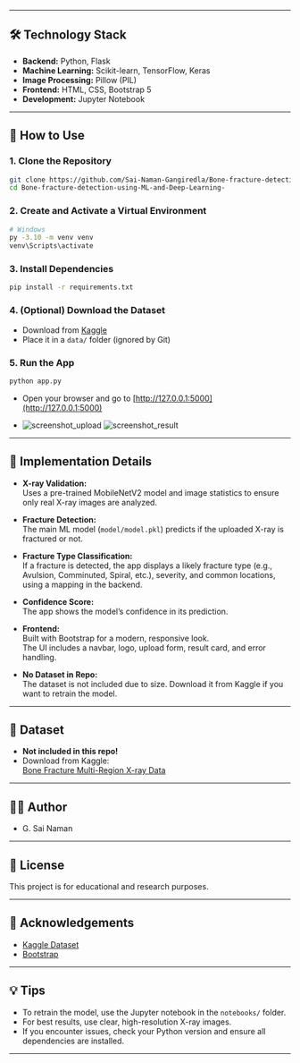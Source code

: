 
---

## 🛠️ Technology Stack

- **Backend:** Python, Flask
- **Machine Learning:** Scikit-learn, TensorFlow, Keras
- **Image Processing:** Pillow (PIL)
- **Frontend:** HTML, CSS, Bootstrap 5
- **Development:** Jupyter Notebook

---

## 🚀 How to Use

### 1. Clone the Repository

```bash
git clone https://github.com/Sai-Naman-Gangiredla/Bone-fracture-detection-using-ML-and-Deep-Learning-.git
cd Bone-fracture-detection-using-ML-and-Deep-Learning-
```

### 2. Create and Activate a Virtual Environment

```bash
# Windows
py -3.10 -m venv venv
venv\Scripts\activate
```

### 3. Install Dependencies

```bash
pip install -r requirements.txt
```

### 4. (Optional) Download the Dataset

- Download from [Kaggle](https://www.kaggle.com/datasets/bmadushanirodrigo/fracture-multi-region-x-ray-data)
- Place it in a `data/` folder (ignored by Git)

### 5. Run the App

```bash
python app.py
```
- Open your browser and go to [http://127.0.0.1:5000](http://127.0.0.1:5000)

- ![screenshot_upload](https://github.com/user-attachments/assets/2d325ea5-c1f9-48a4-9c1a-e447254518db)
![screenshot_result](https://github.com/user-attachments/assets/c1f63231-c071-4713-ac86-b9c4cb752a0f)

---

## 🧠 Implementation Details

- **X-ray Validation:**  
  Uses a pre-trained MobileNetV2 model and image statistics to ensure only real X-ray images are analyzed.

- **Fracture Detection:**  
  The main ML model (`model/model.pkl`) predicts if the uploaded X-ray is fractured or not.

- **Fracture Type Classification:**  
  If a fracture is detected, the app displays a likely fracture type (e.g., Avulsion, Comminuted, Spiral, etc.), severity, and common locations, using a mapping in the backend.

- **Confidence Score:**  
  The app shows the model’s confidence in its prediction.

- **Frontend:**  
  Built with Bootstrap for a modern, responsive look.  
  The UI includes a navbar, logo, upload form, result card, and error handling.

- **No Dataset in Repo:**  
  The dataset is not included due to size. Download it from Kaggle if you want to retrain the model.

---

## 📂 Dataset

- **Not included in this repo!**
- Download from Kaggle:  
  [Bone Fracture Multi-Region X-ray Data](https://www.kaggle.com/datasets/bmadushanirodrigo/fracture-multi-region-x-ray-data)

---

## 👨‍💻 Author

- G. Sai Naman

---

## 📜 License

This project is for educational and research purposes.

---

## 🙏 Acknowledgements

- [Kaggle Dataset](https://www.kaggle.com/datasets/bmadushanirodrigo/fracture-multi-region-x-ray-data)
- [Bootstrap](https://getbootstrap.com/)

---

## 💡 Tips

- To retrain the model, use the Jupyter notebook in the `notebooks/` folder.
- For best results, use clear, high-resolution X-ray images.
- If you encounter issues, check your Python version and ensure all dependencies are installed.

---
